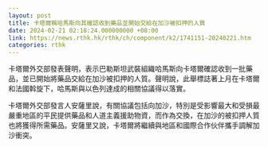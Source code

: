 ```yaml
---
layout: post
title: 卡塔爾稱哈馬斯向其確認收到藥品並開始交給在加沙被扣押的人質
date: 2024-02-21 02:18:24.000000000 +08:00
link: https://news.rthk.hk/rthk/ch/component/k2/1741151-20240221.htm
categories: rthk
---
```


卡塔爾外交部發表聲明，表示巴勒斯坦武裝組織哈馬斯向卡塔爾確認收到一批藥品，並已開始將藥品交給在加沙被扣押的人質。聲明說，此舉標誌著上月在卡塔爾和法國斡旋下，哈馬斯與以色列達成的相關協議得以落實。

卡塔爾外交部發言人安薩里說，有關協議包括向加沙，特別是受影響最大和受損最嚴重地區的平民提供藥品和人道主義援助物資，而作為交換，在加沙的被扣押人質也將獲得所需藥品。安薩里又說，卡塔爾將繼續與地區和國際合作伙伴攜手調解加沙衝突。
